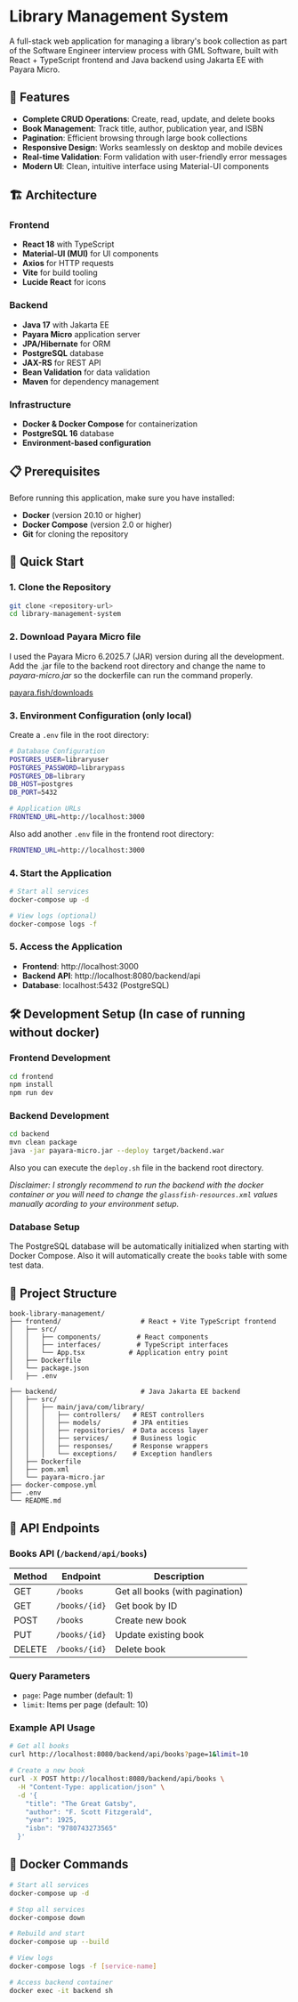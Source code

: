 # Library Management System

A full-stack web application for managing a library's book collection as part of the Software Engineer interview process with GML Software, built with React + TypeScript frontend and Java backend using Jakarta EE with Payara Micro.

## 🚀 Features

- **Complete CRUD Operations**: Create, read, update, and delete books
- **Book Management**: Track title, author, publication year, and ISBN
- **Pagination**: Efficient browsing through large book collections
- **Responsive Design**: Works seamlessly on desktop and mobile devices
- **Real-time Validation**: Form validation with user-friendly error messages
- **Modern UI**: Clean, intuitive interface using Material-UI components

## 🏗️ Architecture

### Frontend

- **React 18** with TypeScript
- **Material-UI (MUI)** for UI components
- **Axios** for HTTP requests
- **Vite** for build tooling
- **Lucide React** for icons

### Backend

- **Java 17** with Jakarta EE
- **Payara Micro** application server
- **JPA/Hibernate** for ORM
- **PostgreSQL** database
- **JAX-RS** for REST API
- **Bean Validation** for data validation
- **Maven** for dependency management

### Infrastructure

- **Docker & Docker Compose** for containerization
- **PostgreSQL 16** database
- **Environment-based configuration**

## 📋 Prerequisites

Before running this application, make sure you have installed:

- **Docker** (version 20.10 or higher)
- **Docker Compose** (version 2.0 or higher)
- **Git** for cloning the repository

## 🚀 Quick Start

### 1. Clone the Repository

```bash
git clone <repository-url>
cd library-management-system
```

### 2. Download Payara Micro file

I used the Payara Micro 6.2025.7 (JAR) version during all the development. Add the .jar file to the backend root directory and change the name to _payara-micro.jar_ so the dockerfile can run the command properly.

[payara.fish/downloads](https://www.payara.fish/downloads/payara-platform-community-edition/)

### 3. Environment Configuration (only local)

Create a `.env` file in the root directory:

```bash
# Database Configuration
POSTGRES_USER=libraryuser
POSTGRES_PASSWORD=librarypass
POSTGRES_DB=library
DB_HOST=postgres
DB_PORT=5432

# Application URLs
FRONTEND_URL=http://localhost:3000
```

Also add another `.env` file in the frontend root directory:

```bash
FRONTEND_URL=http://localhost:3000
```

### 4. Start the Application

```bash
# Start all services
docker-compose up -d

# View logs (optional)
docker-compose logs -f
```

### 5. Access the Application

- **Frontend**: http://localhost:3000
- **Backend API**: http://localhost:8080/backend/api
- **Database**: localhost:5432 (PostgreSQL)

## 🛠️ Development Setup (In case of running without docker)

### Frontend Development

```bash
cd frontend
npm install
npm run dev
```

### Backend Development

```bash
cd backend
mvn clean package
java -jar payara-micro.jar --deploy target/backend.war
```

Also you can execute the `deploy.sh` file in the backend root directory.

_*Disclaimer:* I strongly recommend to run the backend with the docker container or you will need to change the `glassfish-resources.xml` values manually acording to your environment setup._

### Database Setup

The PostgreSQL database will be automatically initialized when starting with Docker Compose. Also it will automatically create the `books` table with some test data.

## 📁 Project Structure

```
book-library-management/
├── frontend/                    # React + Vite TypeScript frontend
│   ├── src/
│   │   ├── components/         # React components
│   │   ├── interfaces/         # TypeScript interfaces
│   │   └── App.tsx           # Application entry point
│   ├── Dockerfile
│   └── package.json
│   ├── .env

├── backend/                     # Java Jakarta EE backend
│   ├── src/
│   │   ├── main/java/com/library/
│   │   │   ├── controllers/   # REST controllers
│   │   │   ├── models/        # JPA entities
│   │   │   ├── repositories/  # Data access layer
│   │   │   ├── services/      # Business logic
│   │   │   ├── responses/     # Response wrappers
│   │   │   └── exceptions/    # Exception handlers
│   ├── Dockerfile
│   ├── pom.xml
│   └── payara-micro.jar
├── docker-compose.yml
├── .env
└── README.md
```

## 🔧 API Endpoints

### Books API (`/backend/api/books`)

| Method | Endpoint      | Description                     |
| ------ | ------------- | ------------------------------- |
| GET    | `/books`      | Get all books (with pagination) |
| GET    | `/books/{id}` | Get book by ID                  |
| POST   | `/books`      | Create new book                 |
| PUT    | `/books/{id}` | Update existing book            |
| DELETE | `/books/{id}` | Delete book                     |

### Query Parameters

- `page`: Page number (default: 1)
- `limit`: Items per page (default: 10)

### Example API Usage

```bash
# Get all books
curl http://localhost:8080/backend/api/books?page=1&limit=10

# Create a new book
curl -X POST http://localhost:8080/backend/api/books \
  -H "Content-Type: application/json" \
  -d '{
    "title": "The Great Gatsby",
    "author": "F. Scott Fitzgerald",
    "year": 1925,
    "isbn": "9780743273565"
  }'
```

## 🐳 Docker Commands

```bash
# Start all services
docker-compose up -d

# Stop all services
docker-compose down

# Rebuild and start
docker-compose up --build

# View logs
docker-compose logs -f [service-name]

# Access backend container
docker exec -it backend sh
```
